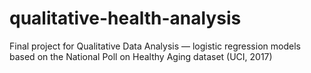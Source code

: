 # qualitative-health-analysis
Final project for Qualitative Data Analysis — logistic regression models based on the National Poll on Healthy Aging dataset (UCI, 2017)
